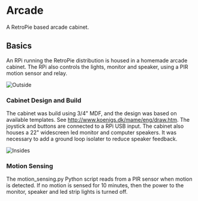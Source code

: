 # Arcade

A RetroPie based arcade cabinet.

## Basics
An RPi running the RetroPie distribution is housed in a homemade arcade cabinet.  The RPi also controls the lights, monitor and speaker, using a PIR motion sensor and relay.

![Outside](https://raw.github.com/goossen/arcade/master/arcade-out.jpg)

### Cabinet Design and Build
The cabinet was build using 3/4" MDF, and the design was based on available templates.  See http://www.koenigs.dk/mame/eng/draw.htm.  The joystick and buttons are connected to a RPi USB input.  The cabinet also houses a 22" widescreen led monitor and computer speakers.  It was necessary to add a ground loop isolater to reduce speaker feedback.

![Insides](https://raw.github.com/goossen/arcade/master/arcade-in.jpg)

### Motion Sensing
The motion_sensing.py Python script reads from a PIR sensor when motion is detected.  If no motion is sensed for 10 minutes, then the power to the monitor, speaker and led strip lights is turned off.
